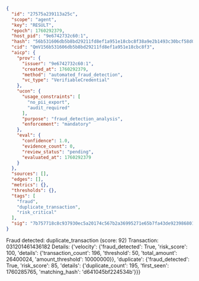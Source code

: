 ```json
{
  "id": "27575a239113a25c",
  "scope": "agent",
  "key": "RESULT",
  "epoch": 1760292379,
  "host_pid": "9e6742732c60:1",
  "hash": "56b531606db5b8bd29211fd8ef1a951e18cbc8f38a9e2b1493c30bcf58d00cce",
  "cid": "QmV156b531606db5b8bd29211fd8ef1a951e18cbc8f3",
  "aicp": {
    "prov": {
      "issuer": "9e6742732c60:1",
      "created_at": 1760292379,
      "method": "automated_fraud_detection",
      "vc_type": "VerifiableCredential"
    },
    "ucon": {
      "usage_constraints": [
        "no_pii_export",
        "audit_required"
      ],
      "purpose": "fraud_detection_analysis",
      "enforcement": "mandatory"
    },
    "eval": {
      "confidence": 1.0,
      "evidence_count": 0,
      "review_status": "pending",
      "evaluated_at": 1760292379
    }
  },
  "sources": [],
  "edges": [],
  "metrics": {},
  "thresholds": {},
  "tags": [
    "fraud",
    "duplicate_transaction",
    "risk_critical"
  ],
  "sig": "7b757718c8c937930ec5a20174c567b2a36995271e65b7fa43de923986801cd8"
}
```

Fraud detected: duplicate_transaction (score: 92)
Transaction: 031201461436182
Details: {'velocity': {'fraud_detected': True, 'risk_score': 100, 'details': {'transaction_count': 196, 'threshold': 50, 'total_amount': 26400024, 'amount_threshold': 10000000}}, 'duplicate': {'fraud_detected': True, 'risk_score': 85, 'details': {'duplicate_count': 195, 'first_seen': 1760285765, 'matching_hash': 'd641045bf224534b'}}}